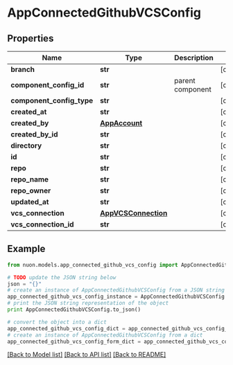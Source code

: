 # AppConnectedGithubVCSConfig


## Properties

Name | Type | Description | Notes
------------ | ------------- | ------------- | -------------
**branch** | **str** |  | [optional] 
**component_config_id** | **str** | parent component | [optional] 
**component_config_type** | **str** |  | [optional] 
**created_at** | **str** |  | [optional] 
**created_by** | [**AppAccount**](AppAccount.md) |  | [optional] 
**created_by_id** | **str** |  | [optional] 
**directory** | **str** |  | [optional] 
**id** | **str** |  | [optional] 
**repo** | **str** |  | [optional] 
**repo_name** | **str** |  | [optional] 
**repo_owner** | **str** |  | [optional] 
**updated_at** | **str** |  | [optional] 
**vcs_connection** | [**AppVCSConnection**](AppVCSConnection.md) |  | [optional] 
**vcs_connection_id** | **str** |  | [optional] 

## Example

```python
from nuon.models.app_connected_github_vcs_config import AppConnectedGithubVCSConfig

# TODO update the JSON string below
json = "{}"
# create an instance of AppConnectedGithubVCSConfig from a JSON string
app_connected_github_vcs_config_instance = AppConnectedGithubVCSConfig.from_json(json)
# print the JSON string representation of the object
print AppConnectedGithubVCSConfig.to_json()

# convert the object into a dict
app_connected_github_vcs_config_dict = app_connected_github_vcs_config_instance.to_dict()
# create an instance of AppConnectedGithubVCSConfig from a dict
app_connected_github_vcs_config_form_dict = app_connected_github_vcs_config.from_dict(app_connected_github_vcs_config_dict)
```
[[Back to Model list]](../README.md#documentation-for-models) [[Back to API list]](../README.md#documentation-for-api-endpoints) [[Back to README]](../README.md)


